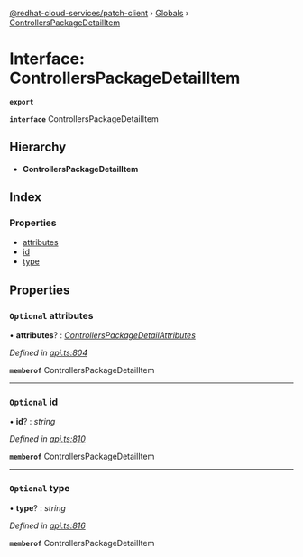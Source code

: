 [@redhat-cloud-services/patch-client](../README.md) › [Globals](../globals.md) › [ControllersPackageDetailItem](controllerspackagedetailitem.md)

# Interface: ControllersPackageDetailItem

**`export`** 

**`interface`** ControllersPackageDetailItem

## Hierarchy

* **ControllersPackageDetailItem**

## Index

### Properties

* [attributes](controllerspackagedetailitem.md#optional-attributes)
* [id](controllerspackagedetailitem.md#optional-id)
* [type](controllerspackagedetailitem.md#optional-type)

## Properties

### `Optional` attributes

• **attributes**? : *[ControllersPackageDetailAttributes](controllerspackagedetailattributes.md)*

*Defined in [api.ts:804](https://github.com/RedHatInsights/javascript-clients/blob/77019e3d/packages/patch/api.ts#L804)*

**`memberof`** ControllersPackageDetailItem

___

### `Optional` id

• **id**? : *string*

*Defined in [api.ts:810](https://github.com/RedHatInsights/javascript-clients/blob/77019e3d/packages/patch/api.ts#L810)*

**`memberof`** ControllersPackageDetailItem

___

### `Optional` type

• **type**? : *string*

*Defined in [api.ts:816](https://github.com/RedHatInsights/javascript-clients/blob/77019e3d/packages/patch/api.ts#L816)*

**`memberof`** ControllersPackageDetailItem
